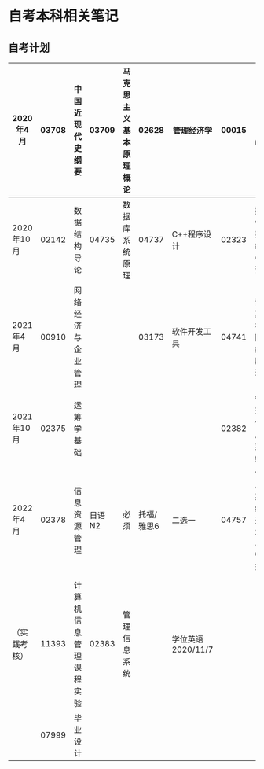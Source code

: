 # 自考本科相关笔记

## 自考计划

| 2020年4月    | 03708 | 中国近现代史纲要       | 03709  | 马克思主义基本原理概论 | 02628      | 管理经济学         | 00015 | 英语(二)           |
| ------------ | ----- | ---------------------- | ------ | ---------------------- | ---------- | ------------------ | ----- | ------------------ |
| 2020年10月   | 02142 | 数据结构导论           | 04735  | 数据库系统原理         | 04737      | C++程序设计        | 02323 | 操作系统概论       |
| 2021年4月    | 00910 | 网络经济与企业管理     |        |                        | 03173      | 软件开发工具       | 04741 | 计算机网络原理     |
| 2021年10月   | 02375 | 运筹学基础             |        |                        |            |                    | 02382 | 管理信息系统       |
| 2022年4月    | 02378 | 信息资源管理           | 日语N2 | 必须                   | 托福/雅思6 | 二选一             | 04757 | 信息系统开发与管理 |
|              |       |                        |        |                        |            |                    |       |                    |
| （实践考核） | 11393 | 计算机信息管理课程实验 | 02383  | 管理信息系统           |            | 学位英语 2020/11/7 |       |                    |
|              | 07999 | 毕业设计               |        |                        |            |                    |       |                    |